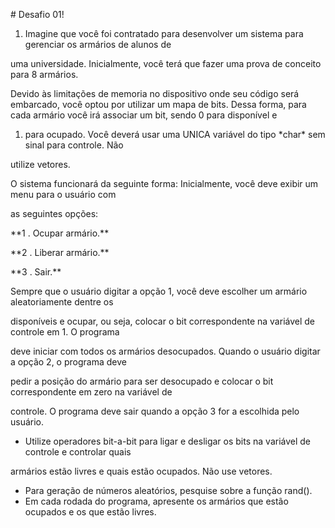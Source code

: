 ﻿\# Desafio 01!

1. Imagine que você foi contratado para desenvolver um sistema para gerenciar os armários de alunos de

uma universidade. Inicialmente, você terá que fazer uma prova de conceito para 8 armários.

Devido às limitações de memoria no dispositivo onde seu código será embarcado, você optou por utilizar um mapa de bits.  Dessa forma, para cada armário você irá associar um bit, sendo 0 para disponível e

1. para ocupado. Você deverá usar uma UNICA variável do tipo \*char\* sem sinal para controle. Não

utilize vetores.

O sistema funcionará da seguinte forma: Inicialmente, você deve exibir um menu para o usuário com

as seguintes opções:

\*\*1 . Ocupar armário.\*\*

\*\*2 . Liberar armário.\*\*

\*\*3 . Sair.\*\*

Sempre que o usuário digitar a opção 1, você deve escolher um armário aleatoriamente dentre os

disponíveis e ocupar, ou seja, colocar o bit correspondente na variável de controle em 1. O programa

deve iniciar com todos os armários desocupados. Quando o usuário digitar a opção 2, o programa deve

pedir a posição do armário para ser desocupado e colocar o bit correspondente em zero na variável de

controle. O programa deve sair quando a opção 3 for a escolhida pelo usuário.

- Utilize operadores bit-a-bit para ligar e desligar os bits na variável de controle e controlar quais

armários estão livres e quais estão ocupados. Não use vetores.

- Para geração de números aleatórios, pesquise sobre a função rand().
- Em cada rodada do programa, apresente os armários que estão ocupados e os que estão livres.

